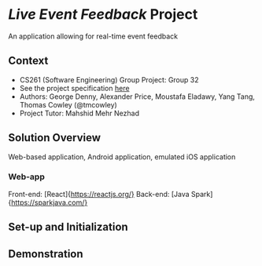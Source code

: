 # *Live Event Feedback* Project
An application allowing for real-time event feedback

## Context
* CS261 (Software Engineering) Group Project: Group 32
* See the project specification [here](https://warwick.ac.uk/fac/sci/dcs/teaching/material/cs261/)
* Authors: George Denny, Alexander Price, Moustafa Eladawy, Yang Tang, Thomas Cowley (@tmcowley)
* Project Tutor: Mahshid Mehr Nezhad

## Solution Overview
Web-based application, Android application, emulated iOS application

### Web-app
Front-end: [React]{https://reactjs.org/}
Back-end: [Java Spark]{https://sparkjava.com/}

## Set-up and Initialization

## Demonstration
